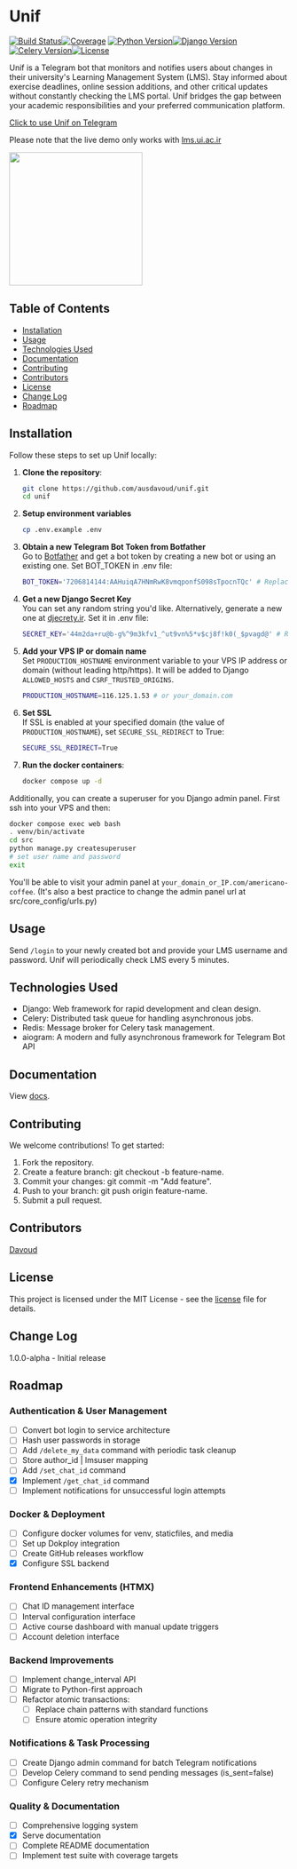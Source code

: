 # Unif 
[![Build Status](https://github.com/yourusername/yourproject/actions/workflows/ci.yml/badge.svg)](https://github.com/yourusername/yourproject/actions)[![Coverage](https://codecov.io/gh/yourusername/yourproject/branch/main/graph/badge.svg)](https://codecov.io/gh/yourusername/yourproject)  [![Python Version](https://img.shields.io/badge/python-3.13+-blue.svg)](https://www.python.org/downloads/)[![Django Version](https://img.shields.io/badge/django-5.1+-green.svg)](https://www.djangoproject.com/)[![Celery Version](https://img.shields.io/badge/celery-5.4+-orange.svg)](https://docs.celeryproject.org/)[![License](https://img.shields.io/badge/license-MIT-blue.svg)](LICENSE.md)  

Unif is a Telegram bot that monitors and notifies users about changes in their university's Learning Management System (LMS). Stay informed about exercise deadlines, online session additions, and other critical updates without constantly checking the LMS portal. Unif bridges the gap between your academic responsibilities and your preferred communication platform.

[Click to use Unif on Telegram](https://t.me/unifgrammytestbot)

Please note that the live demo only works with [lms.ui.ac.ir](https://lms.ui.ac.ir)

<img src='https://raw.githubusercontent.com/ausdavoud/unif/refs/heads/main/assets/preview-attachment.jpg' width='240px' />
<!-- ![Demo Screenshot](./assets/preview-attachment.jpg) -->

## Table of Contents  
- [Installation](#installation)
- [Usage](#usage)
- [Technologies Used](#technologies-used)
- [Documentation](#documentation)
- [Contributing](#contributing)
- [Contributors](#contributors)
- [License](#license)
- [Change Log](#change-log)
- [Roadmap](#roadmap)

## Installation  
Follow these steps to set up Unif locally:  

1. **Clone the repository**:  
   	```bash  
   	git clone https://github.com/ausdavoud/unif.git  
  	cd unif
	```

2. **Setup environment variables**  
	```bash
	cp .env.example .env
	```

3. **Obtain a new Telegram Bot Token from Botfather**  
	Go to [Botfather](https://t.me/BotFather) and get a bot token by creating a new bot or using an existing one.
	Set BOT_TOKEN in .env file:
	```bash
	BOT_TOKEN='7206814144:AAHuiqA7HNmRwK8vmqponfS098sTpocnTQc' # Replace this with our own token
	```
4. **Get a new Django Secret Key**  
	You can set any random string you'd like. Alternatively, generate a new one at [djecrety.ir](https://djecrety.ir/).
	Set it in .env file:
	```bash
	SECRET_KEY='44m2da+ru@b-g%^9m3kfv1_^ut9vn%5*v$cj8f!k0(_$pvagd@' # Replace this with our own secret key
	```

5. **Add your VPS IP or domain name**  
	Set `PRODUCTION_HOSTNAME` environment variable to your VPS IP address or domain (without leading http/https). It will be added to Django `ALLOWED_HOSTS` and `CSRF_TRUSTED_ORIGINS`.
	```bash
	PRODUCTION_HOSTNAME=116.125.1.53 # or your_domain.com
	```

6. **Set SSL**  
	If SSL is enabled at your specified domain (the value of `PRODUCTION_HOSTNAME`), set `SECURE_SSL_REDIRECT` to True:
	```bash
	SECURE_SSL_REDIRECT=True
	```

7. **Run the docker containers**:  
    ```bash
	docker compose up -d
   	```

Additionally, you can create a superuser for you Django admin panel. First ssh into your VPS and then:
```bash
docker compose exec web bash
. venv/bin/activate
cd src
python manage.py createsuperuser
# set user name and password
exit

```
You'll be able to visit your admin panel at `your_domain_or_IP.com/americano-coffee`. (It's also a best practice to change the admin panel url at src/core_config/urls.py)

## Usage
Send `/login` to your newly created bot and provide your LMS username and password. Unif will periodically check LMS every 5 minutes. 

## Technologies Used
- Django: Web framework for rapid development and clean design.  
- Celery: Distributed task queue for handling asynchronous jobs.  
- Redis: Message broker for Celery task management.  
- aiogram: A modern and fully asynchronous framework for Telegram Bot API 

## Documentation
View [docs](https://ausdavoud.github.io/unif).

## Contributing
We welcome contributions! To get started:

1. Fork the repository.
2. Create a feature branch: git checkout -b feature-name.
3. Commit your changes: git commit -m "Add feature".
4. Push to your branch: git push origin feature-name.
5. Submit a pull request.


## Contributors
[Davoud](https://github.com/ausdavoud)

## License
This project is licensed under the MIT License - see the [license](https://github.com/ausdavoud/UnifPython/blob/main/LICENSE) file for details.

## Change Log
1.0.0-alpha - Initial release

## Roadmap

### Authentication & User Management
- [ ] Convert bot login to service architecture
- [ ] Hash user passwords in storage
- [ ] Add `/delete_my_data` command with periodic task cleanup
- [ ] Store author_id | lmsuser mapping
- [ ] Add `/set_chat_id` command
- [x] Implement `/get_chat_id` command
- [ ] Implement notifications for unsuccessful login attempts

### Docker & Deployment
- [ ] Configure docker volumes for venv, staticfiles, and media
- [ ] Set up Dokploy integration
- [ ] Create GitHub releases workflow
- [x] Configure SSL backend

### Frontend Enhancements (HTMX)
- [ ] Chat ID management interface
- [ ] Interval configuration interface
- [ ] Active course dashboard with manual update triggers
- [ ] Account deletion interface

### Backend Improvements
- [ ] Implement change_interval API
- [ ] Migrate to Python-first approach
- [ ] Refactor atomic transactions:
  - [ ] Replace chain patterns with standard functions
  - [ ] Ensure atomic operation integrity

### Notifications & Task Processing
- [ ] Create Django admin command for batch Telegram notifications
- [ ] Develop Celery command to send pending messages (is_sent=false)
- [ ] Configure Celery retry mechanism

### Quality & Documentation
- [ ] Comprehensive logging system
- [x] Serve documentation
- [ ] Complete README documentation
- [ ] Implement test suite with coverage targets
